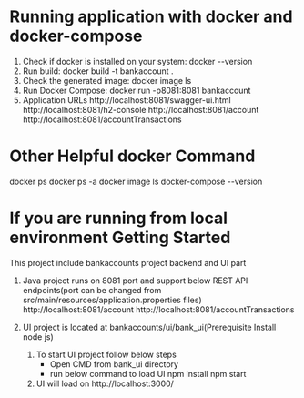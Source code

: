 # Running application with docker and docker-compose
1. Check if docker is installed on your system: docker --version
2. Run build: docker build -t bankaccount .
3. Check the generated image: docker image ls
4. Run Docker Compose: docker run -p8081:8081 bankaccount
5. Application URLs
	http://localhost:8081/swagger-ui.html
	http://localhost:8081/h2-console
	http://localhost:8081/account
	http://localhost:8081/accountTransactions

# Other Helpful docker Command
docker ps
docker ps -a
docker image ls
docker-compose --version

# If you are running from local environment Getting Started

This project include bankaccounts project backend and UI part

1. Java project runs on 8081 port and support below REST API endpoints(port can be changed from src/main/resources/application.properties files)
	http://localhost:8081/account
	http://localhost:8081/accountTransactions
	
	
2. UI project is located at bankaccounts/ui/bank_ui(Prerequisite Install node js)
   1. To start UI project follow below steps
      - Open CMD from bank_ui directory
      - run below command to load UI
        npm install
        npm start
   2. UI will load on http://localhost:3000/
